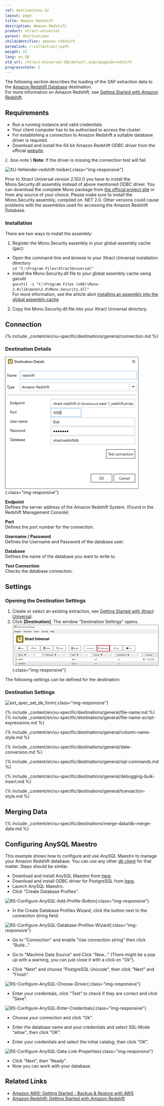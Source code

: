```yaml
---
ref: destinations-22
layout: page
title: Amazon Redshift
description: Amazon Redshift
product: xtract-universal
parent: destinations
childidentifier: amazon-redshift
permalink: /:collection/:path
weight: 22
lang: en_GB
old_url: /Xtract-Universal-EN/default.aspx?pageid=redshift
progressstate: 5
---
```


The following section describes the loading of the SAP extraction data to the [Amazon Redshift Database](https://aws.amazon.com/redshift/) destination.<br>
For more information on Amazon Redshift, see [Getting Started with Amazon Redshift](https://docs.aws.amazon.com/redshift/latest/gsg/getting-started.html).

## Requirements

- Run a running instance and valid credentials.
- Your client computer has to be authorized to access the cluster.
- For establishing a connection to Amazon Redshift a suitable database driver is required.
- Download and install the 64 bit Amazon Redshift ODBC driver from the official [website](https://docs.aws.amazon.com/redshift/latest/mgmt/install-odbc-driver-windows.html).

{: .box-note }
**Note:** If the driver is missing the connection test will fail.

![XU-fehlender-redshift-treiber](/img/content/XU-fehlender-redshift-treiber.png){:class="img-responsive"}

Prior to Xtract Universal version 2.102.0 you have to install the Mono.Security.dll assembly instead of above mentioned ODBC driver.
You can download the complete Mono package from [the official project site](http://download.mono-project.com/archive/2.0/download/) or from any source of your choice. Please make sure to install the Mono.Security assembly, compiled on .NET 2.0. Other versions could cause problems with the assemblies used for accessing the Amazon Redshift Database.

### Installation
There are two ways to install the assembly: 

1. Register the Mono.Security assembly in your global assembly cache (gac):
- Open the command-line and browse to your Xtract Universal installation directory<br> 
	`cd "C:\Program Files\XtractUniversal"`
- Install the Mono.Security.dll file to your global assembly cache using gacutil<br>
	`gacutil -i "C:\Program Files (x86)\Mono-2.0\lib\mono\2.0\Mono.Security.dll"`<br>
	For more information, see the article abot [installing an assembly into the global assembly cache](https://docs.microsoft.com/en-us/dotnet/framework/app-domains/install-assembly-into-gac)
2. Copy the Mono.Security.dll file into your Xtract Universal directory.

## Connection

{% include _content/en/xu-specific/destinations/general/connection.md %}	 

### Destination Details

![XU_redshift_destination](/img/content/XU_redshift_destination.png){:class="img-responsive"}

**Endpoint**<br>
Defines the server address of the Amazon Redshift System.
(Found in the Redshift Management Console)

**Port**<br>
Defines the port number for the connection.

**Username / Password**<br>
Defines the Username and Password of the database user.

**Database**<br>
Defines the name of the database you want to write to.

**Test Connection**<br>
Checks the database connection.


## Settings

### Opening the Destination Settings
1. Create or select an existing extraction, see [Getting Started with Xtract Universal](../getting-started/define-a-table-extraction).
2. Click **[Destination]**. The window "Destination Settings" opens.
![Destination-settings](/img/content/xu/xu_designer_destination.png){:class="img-responsive"}

The following settings can be defined for the destination:  

### Destination Settings

![ext_spec_set_de_form](/img/content/redshift-configurations.png){:class="img-responsive"}

{% include _content/en/xu-specific/destinations/general/file-name.md %}
{% include _content/en/xu-specific/destinations/general/file-name-script-expressions.md %}

{% include _content/en/xu-specific/destinations/general/column-name-style.md %}

{% include _content/en/xu-specific/destinations/general/date-conversion.md %}

{% include _content/en/xu-specific/destinations/general/sql-commands.md %}

{% include _content/en/xu-specific/destinations/general/debugging-bulk-insert.md %}

{% include _content/en/xu-specific/destinations/general/transaction-style.md %}


## Merging Data

{% include _content/en/xu-specific/destinations/merge-data/db-merge-data.md  %}

## Configuring AnySQL Maestro


This example shows how to configure and use AnySQL Maestro to manage your Amazon Redshift database.
You can use any other [db client](https://docs.aws.amazon.com/redshift/latest/mgmt/connecting-using-workbench.html) for that matter. Steps should be similar. 

- Download and install AnySQL Maestro from [here](http://www.sqlmaestro.com/de/products/anysql/maestro/download/).
- Download and install ODBC driver for PostgreSQL from [here](http://ftp.postgresql.org/pub/odbc/versions/msi/psqlodbc_08_04_0200.zip).
- Launch AnySQL Maestro.
- Click "Create Database Profiles".


![RS-Configure-AnySQL-Add-Profile-Button](/img/content/RS-Configure-AnySQL-Add-Profile-Button.png){:class="img-responsive"}

- In the Create Database Profiles Wizard, click the button next to the connection string field.

![RS-Configure-AnySQL-Database-Profiles-Wizard](/img/content/RS-Configure-AnySQL-Database-Profiles-Wizard.png){:class="img-responsive"}

- Go to "Connection" and enable "Use connection string" then click "Build...".
- Go to "Machine Data Source" and Click "New..." (There might be a pop up with a warning, you can just close it with a click on "Ok").

- Click "Next" and choose "PostgreSQL Unicode", then click "Next" and "Finish".

![RS-Configure-AnySQL-Choose-Driver](/img/content/RS-Configure-AnySQL-Choose-Driver.png){:class="img-responsive"}

- Enter your credentials, click "Test" to check if they are correct and click "Save".

![RS-Configure-AnySQL-Enter-Credentials](/img/content/RS-Configure-AnySQL-Enter-Credentials.png){:class="img-responsive"}

- Choose your connection and click "Ok".
- Enter the database name and your credentials and select SSL-Mode "allow", then click "OK".

- Enter your credentials and select the initial catalog, then click "OK".

![RS-Configure-AnySQL-Data-Link-Properties](/img/content/RS-Configure-AnySQL-Data-Link-Properties.png){:class="img-responsive"}

- Click "Next", then "Ready".
- Now you can work with your database.

## Related Links
- [Amazon AWS: Getting Started - Backup & Restore with AWS](https://aws.amazon.com/backup-restore/getting-started/?nc1=h_ls)
- [Amazon Redshift: Getting Started with Amazon Redshift](hhttps://docs.aws.amazon.com/redshift/latest/gsg/getting-started.html)
